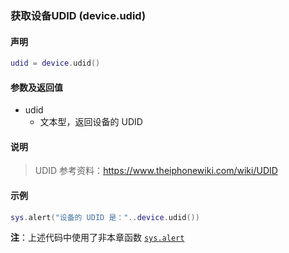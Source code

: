 ### 获取设备UDID \(**device\.udid**\)


#### 声明
```lua
udid = device.udid()
```


#### 参数及返回值  
- udid
    - 文本型，返回设备的 UDID


#### 说明
> UDID 参考资料：https://www.theiphonewiki.com/wiki/UDID  


#### 示例  
```lua
sys.alert("设备的 UDID 是："..device.udid())
```
**注**：上述代码中使用了非本章函数 [`sys.alert`](/Handbook/sys/sys.alert.md)

